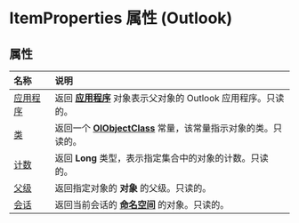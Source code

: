 
# ItemProperties 属性 (Outlook)

## 属性



|**名称**|**说明**|
|:-----|:-----|
|[应用程序](b5e8e499-136c-a41e-cfe8-73637b44b8b2.md)|返回 **[应用程序](797003e7-ecd1-eccb-eaaf-32d6ddde8348.md)** 对象表示父对象的 Outlook 应用程序。只读的。|
|[类](356d4e84-9e5c-10fc-bced-f7f176378bd9.md)|返回一个 **[OlObjectClass](33d724b3-df3c-2a7f-a80f-93b66d96f588.md)** 常量，该常量指示对象的类。只读的。|
|[计数](4838ad3a-a06e-b7e2-0566-734c9b79515c.md)|返回 **Long** 类型，表示指定集合中的对象的计数。只读的。|
|[父级](2756ca03-4ba8-583c-12a5-1cff103417eb.md)|返回指定对象的 **对象** 的父级。只读的。|
|[会话](5dde3402-b791-e0f7-e4fe-10bb85e5284a.md)|返回当前会话的 **[命名空间](f0dcaa19-07f5-5d42-a3bf-2e42b7885644.md)** 的对象。只读的。|
